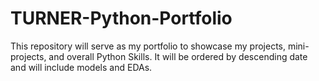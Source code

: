 # TURNER-Python-Portfolio
This repository will serve as my portfolio to showcase my projects, mini-projects, and overall Python Skills. It will be ordered by descending date and will include models and EDAs. 
